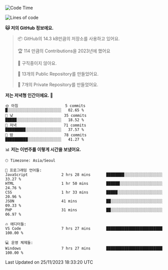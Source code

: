   <!--START_SECTION:waka-->
![Code Time](http://img.shields.io/badge/Code%20Time-282%20hrs%2025%20mins-blue)

![Lines of code](https://img.shields.io/badge/%EC%A0%80%EB%8A%94%20%EC%97%AC%ED%83%9C%EA%B9%8C%EC%A7%80%20-175.4%20thousand%20%EC%A4%84%EC%9D%98%20%EC%BD%94%EB%93%9C%EB%A5%BC%20%EC%9E%91%EC%84%B1%ED%96%88%EC%96%B4%EC%9A%94.-blue)

**🐱 저의 GitHub 정보에요.** 

> 📦 GitHub의 14.3 kB만큼의 저장소를 사용하고 있어요. 
 > 
> 🏆 114 만큼의 Contributions을 2023년에 했어요
 > 
> 🚫 구직중이지 않아요.
 > 
> 📜 13개의 Public Repository를 만들었어요. 
 > 
> 🔑 7개의 Private Repository를 만들었어요. 
 > 
**저는 저녁형 인간이에요. 🦉** 

```text
🌞 아침                     5 commits           █░░░░░░░░░░░░░░░░░░░░░░░░   02.65 % 
🌆 낮　                     35 commits          █████░░░░░░░░░░░░░░░░░░░░   18.52 % 
🌃 저녁                     71 commits          █████████░░░░░░░░░░░░░░░░   37.57 % 
🌙 밤　                     78 commits          ██████████░░░░░░░░░░░░░░░   41.27 % 
```


📊 **저는 이번주를 이렇게 시간을 보냈어요.** 

```text
🕑︎ Timezone: Asia/Seoul

💬 프로그래밍 언어들: 
JavaScript               2 hrs 28 mins       ████████░░░░░░░░░░░░░░░░░   33.27 % 
HTML                     1 hr 50 mins        ██████░░░░░░░░░░░░░░░░░░░   24.76 % 
CSS                      1 hr 33 mins        █████░░░░░░░░░░░░░░░░░░░░   20.96 % 
JSON                     41 mins             ██░░░░░░░░░░░░░░░░░░░░░░░   09.33 % 
PHP                      31 mins             ██░░░░░░░░░░░░░░░░░░░░░░░   06.97 % 

🔥 에디터들: 
VS Code                  7 hrs 27 mins       █████████████████████████   100.00 % 

💻 운영 체제들: 
Windows                  7 hrs 27 mins       █████████████████████████   100.00 % 
```


 Last Updated on 25/11/2023 18:33:20 UTC
<!--END_SECTION:waka-->
